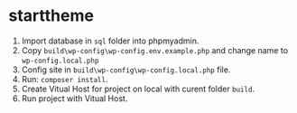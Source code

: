 # starttheme
1. Import database in `sql` folder into phpmyadmin.
2. Copy `build\wp-config\wp-config.env.example.php` and change name to `wp-config.local.php`
3. Config site in `build\wp-config\wp-config.local.php` file.
4. Run: `composer install`.
5. Create Vitual Host for project on local with curent folder `build`.
6. Run project with Vitual Host.